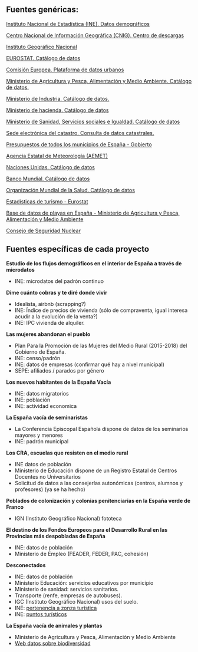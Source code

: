 ## Fuentes genéricas:

[Instituto Nacional de Estadística (INE). Datos demográficos](http://ine.es/dyngs/INEbase/es/categoria.htm?c=Estadistica_P&cid=1254734710990)

[Centro Nacional de Información Geográfica (CNIG). Centro de descargas](http://centrodedescargas.cnig.es/CentroDescargas/catalogo.do;jsessionid=CD432E0A4150A63D3B8262B8329B748B#selectedSerie)

[Instituto Geográfico Nacional](http://www.ign.es/ign/layoutIn/sismoFormularioCatalogo.do)

[EUROSTAT. Catálogo de datos](http://ec.europa.eu/eurostat/data/database)

[Comisión Europea. Plataforma de datos urbanos](http://urban.jrc.ec.europa.eu/?ind=popden&ru=fua&s=0&c=1&m=0&f=1&p=0&swLat=31.27855085894653&swLng=-49.39453125&neLat=62.3903694381427&neLng=71.279296875)

[Ministerio de Agricultura y Pesca, Alimentación y Medio Ambiente. Catálogo de datos.](http://www.mapama.gob.es/es/cartografia-y-sig/ide/)

[Ministerio de Industria. Catálogo de datos.](https://sede.minetur.gob.es/es-ES/datosabiertos/catalogo-datos/Paginas/catalogo.aspx?tm=9)

[Ministerio de hacienda. Catálogo de datos](http://www.minhafp.gob.es/es-ES/GobiernoAbierto/Datos%20Abiertos/Paginas/Catalogodedatosabiertos.aspx)

[Ministerio de Sanidad, Servicios sociales e Igualdad. Catálogo de datos](http://www.msssi.gob.es/estadEstudios/estadisticas/sisInfSanSNS/home.htm)

[Sede electrónica del catastro. Consulta de datos catastrales.](https://www1.sedecatastro.gob.es/OVCFrames.aspx?TIPO=consulta)

[Presupuestos de todos los municipios de España - Gobierto](https://presupuestos.gobierto.es/)

[Agencia Estatal de Meteorología (AEMET)](http://www.aemet.es/es/portada)

[Naciones Unidas. Catálogo de datos](http://data.un.org/)

[Banco Mundial. Catálogo de datos](http://datos.bancomundial.org/indicador)

[Organización Mundial de la Salud. Catálogo de datos](http://www.who.int/gho/en/)

[Estadísticas de turismo - Eurostat](http://ec.europa.eu/eurostat/statistics-explained/index.php/Tourism_statistics_at_regional_level)

[Base de datos de playas en España - Ministerio de Agricultura y Pesca, Alimentación y Medio Ambiente](http://www.mapama.gob.es/es/cartografia-y-sig/ide/descargas/costas-medio-marino/guia-playas-descargas.aspx)

[Consejo de Seguridad Nuclear](https://www.csn.es/ciemat-pimic/datos-generales)

## Fuentes específicas de cada proyecto

**Estudio de los flujos demográficos en el interior de España a través de microdatos**
- INE: microdatos del padrón continuo

**Dime cuánto cobras y te diré donde vivir**
- Idealista, airbnb (scrapping?)
- INE: Índice de precios de vivienda (sólo de compraventa, igual interesa acudir a la evolución de la venta?)
- INE: IPC vivienda de alquiler.

**Las mujeres abandonan el pueblo**
- Plan Para la Promoción de las Mujeres del Medio Rural (2015-2018) del Gobierno de España.
- INE: censo/padrón
- INE: datos de empresas (confirmar qué hay a nivel municipal)
- SEPE: afiliados / parados por género

**Los nuevos habitantes de la España Vacía**
- INE: datos migratorios
- INE: población
- INE: actividad economica


**La España vacía de seminaristas**
- La Conferencia Episcopal Española dispone de datos de los seminarios mayores y menores
- INE: padrón municipal

**Los CRA, escuelas que resisten en el medio rural**
- INE datos de población
- Ministerio de Educación dispone de un Registro Estatal de Centros Docentes no Universitarios 
- Solicitud de datos a las consejerías autonómicas (centros, alumnos y profesores) (ya se ha hecho)

**Poblados de colonización y colonias penitenciarias en la España verde de Franco**
- IGN (Instituto Geográfico Nacional) fototeca

**El destino de los Fondos Europeos para el Desarrollo Rural en las Provincias más despobladas de España**
- INE: datos de población
- Ministerio de Empleo (FEADER, FEDER, PAC, cohesión)

**Desconectados**
- INE: datos de población
- Ministerio Educación: servicios educativos por municipio
- Ministerio de sanidad: servicios sanitarios.
- Transporte (renfe, empresas de autobuses).
- IGC (Instituto Geográfico Nacional) usos del suelo.
- INE: [pertenencia a zonza turística](http://www.ine.es/jaxiT3/Tabla.htm?t=2040&L=0)
- INE: [puntos turísticos](http://www.ine.es/jaxiT3/Datos.htm?t=2077)

**La España vacía de animales y plantas**
- Ministerio de Agricultura y Pesca, Alimentación y Medio Ambiente
- [Web datos sobre biodiversidad](http://www.gbif.es/MasDatos.php)

